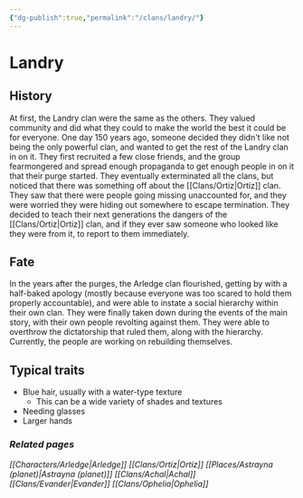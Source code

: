 ```yaml
---
{"dg-publish":true,"permalink":"/clans/landry/"}
---
```


# Landry
## History
At first, the Landry clan were the same as the others. They valued community and did what they could to make the world the best it could be for everyone. One day 150 years ago, someone decided they didn't like not being the only powerful clan, and wanted to get the rest of the Landry clan in on it. They first recruited a few close friends, and the group fearmongered and spread enough propaganda to get enough people in on it that their purge started. They eventually exterminated all the clans, but noticed that there was something off about the [[Clans/Ortiz\|Ortiz]] clan. They saw that there were people going missing unaccounted for, and they were worried they were hiding out somewhere to escape termination. They decided to teach their next generations the dangers of the [[Clans/Ortiz\|Ortiz]] clan, and if they ever saw someone who looked like they were from it, to report to them immediately. 
## Fate
In the years after the purges, the Arledge clan flourished, getting by with a half-baked apology (mostly because everyone was too scared to hold them properly accountable), and were able to instate a social hierarchy within their own clan. They were finally taken down during the events of the main story, with their own people revolting against them. They were able to overthrow the dictatorship that ruled them, along with the hierarchy. Currently, the people are working on rebuilding themselves.
## Typical traits
- Blue hair, usually with a water-type texture
	- This can be a wide variety of shades and textures
- Needing glasses
- Larger hands
### *Related pages*
*[[Characters/Arledge\|Arledge]]*
*[[Clans/Ortiz\|Ortiz]]*
*[[Places/Astrayna (planet)\|Astrayna (planet)]]*
*[[Clans/Achal\|Achal]]*
*[[Clans/Evander\|Evander]]*
*[[Clans/Ophelia\|Ophelia]]*
